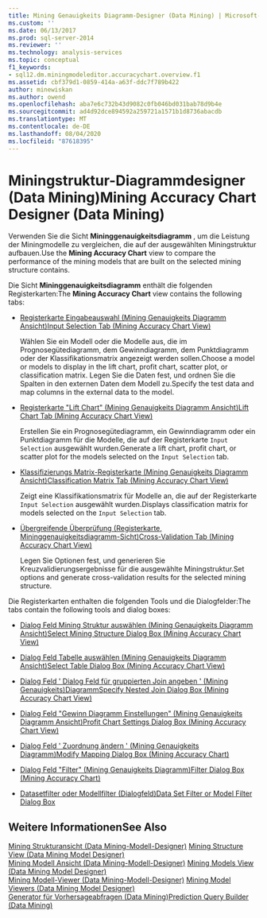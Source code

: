 ```yaml
---
title: Mining Genauigkeits Diagramm-Designer (Data Mining) | Microsoft-Dokumentation
ms.custom: ''
ms.date: 06/13/2017
ms.prod: sql-server-2014
ms.reviewer: ''
ms.technology: analysis-services
ms.topic: conceptual
f1_keywords:
- sql12.dm.miningmodeleditor.accuracychart.overview.f1
ms.assetid: cbf379d1-0859-414a-a63f-ddc7f789b422
author: minewiskan
ms.author: owend
ms.openlocfilehash: aba7e6c732b43d9082c0fb046bd031bab78d9b4e
ms.sourcegitcommit: ad4d92dce894592a259721a1571b1d8736abacdb
ms.translationtype: MT
ms.contentlocale: de-DE
ms.lasthandoff: 08/04/2020
ms.locfileid: "87618395"
---
```

# <a name="mining-accuracy-chart-designer-data-mining"></a><span data-ttu-id="56a3a-102">Miningstruktur-Diagrammdesigner (Data Mining)</span><span class="sxs-lookup"><span data-stu-id="56a3a-102">Mining Accuracy Chart Designer (Data Mining)</span></span>
  <span data-ttu-id="56a3a-103">Verwenden Sie die Sicht **Mininggenauigkeitsdiagramm** , um die Leistung der Miningmodelle zu vergleichen, die auf der ausgewählten Miningstruktur aufbauen.</span><span class="sxs-lookup"><span data-stu-id="56a3a-103">Use the **Mining Accuracy Chart** view to compare the performance of the mining models that are built on the selected mining structure contains.</span></span>  
  
 <span data-ttu-id="56a3a-104">Die Sicht **Mininggenauigkeitsdiagramm** enthält die folgenden Registerkarten:</span><span class="sxs-lookup"><span data-stu-id="56a3a-104">The **Mining Accuracy Chart** view contains the following tabs:</span></span>  
  
-   [<span data-ttu-id="56a3a-105">Registerkarte Eingabeauswahl &#40;Mining Genauigkeits Diagramm Ansicht&#41;</span><span class="sxs-lookup"><span data-stu-id="56a3a-105">Input Selection Tab &#40;Mining Accuracy Chart View&#41;</span></span>](input-selection-tab-mining-accuracy-chart-view.md)  
  
     <span data-ttu-id="56a3a-106">Wählen Sie ein Modell oder die Modelle aus, die im Prognosegütediagramm, dem Gewinndiagramm, dem Punktdiagramm oder der Klassifikationsmatrix angezeigt werden sollen.</span><span class="sxs-lookup"><span data-stu-id="56a3a-106">Choose a model or models to display in the lift chart, profit chart, scatter plot, or classification matrix.</span></span> <span data-ttu-id="56a3a-107">Legen Sie die Daten fest, und ordnen Sie die Spalten in den externen Daten dem Modell zu.</span><span class="sxs-lookup"><span data-stu-id="56a3a-107">Specify the test data and map columns in the external data to the model.</span></span>  
  
-   [<span data-ttu-id="56a3a-108">Registerkarte "Lift Chart" &#40;Mining Genauigkeits Diagramm Ansicht&#41;</span><span class="sxs-lookup"><span data-stu-id="56a3a-108">Lift Chart Tab &#40;Mining Accuracy Chart View&#41;</span></span>](lift-chart-tab-mining-accuracy-chart-view.md)  
  
     <span data-ttu-id="56a3a-109">Erstellen Sie ein Prognosegütediagramm, ein Gewinndiagramm oder ein Punktdiagramm für die Modelle, die auf der Registerkarte `Input Selection` ausgewählt wurden.</span><span class="sxs-lookup"><span data-stu-id="56a3a-109">Generate a lift chart, profit chart, or scatter plot for the models selected on the `Input Selection` tab.</span></span>  
  
-   [<span data-ttu-id="56a3a-110">Klassifizierungs Matrix-Registerkarte &#40;Mining Genauigkeits Diagramm Ansicht&#41;</span><span class="sxs-lookup"><span data-stu-id="56a3a-110">Classification Matrix Tab &#40;Mining Accuracy Chart View&#41;</span></span>](classification-matrix-tab-mining-accuracy-chart-view.md)  
  
     <span data-ttu-id="56a3a-111">Zeigt eine Klassifikationsmatrix für Modelle an, die auf der Registerkarte `Input Selection` ausgewählt wurden.</span><span class="sxs-lookup"><span data-stu-id="56a3a-111">Displays classification matrix for models selected on the `Input Selection` tab.</span></span>  
  
-   [<span data-ttu-id="56a3a-112">Übergreifende Überprüfung &#40;Registerkarte, Mininggenauigkeitsdiagramm-Sicht&#41;</span><span class="sxs-lookup"><span data-stu-id="56a3a-112">Cross-Validation Tab &#40;Mining Accuracy Chart View&#41;</span></span>](cross-validation-tab-mining-accuracy-chart-view.md)  
  
     <span data-ttu-id="56a3a-113">Legen Sie Optionen fest, und generieren Sie Kreuzvalidierungsergebnisse für die ausgewählte Miningstruktur.</span><span class="sxs-lookup"><span data-stu-id="56a3a-113">Set options and generate cross-validation results for the selected mining structure.</span></span>  
  
 <span data-ttu-id="56a3a-114">Die Registerkarten enthalten die folgenden Tools und die Dialogfelder:</span><span class="sxs-lookup"><span data-stu-id="56a3a-114">The tabs contain the following tools and dialog boxes:</span></span>  
  
-   [<span data-ttu-id="56a3a-115">Dialog Feld Mining Struktur auswählen &#40;Mining Genauigkeits Diagramm Ansicht&#41;</span><span class="sxs-lookup"><span data-stu-id="56a3a-115">Select Mining Structure Dialog Box &#40;Mining Accuracy Chart View&#41;</span></span>](select-mining-structure-dialog-box-mining-accuracy-chart-view.md)  
  
-   [<span data-ttu-id="56a3a-116">Dialog Feld Tabelle auswählen &#40;Mining Genauigkeits Diagramm Ansicht&#41;</span><span class="sxs-lookup"><span data-stu-id="56a3a-116">Select Table Dialog Box &#40;Mining Accuracy Chart View&#41;</span></span>](select-table-dialog-box-mining-accuracy-chart-view.md)  
  
-   [<span data-ttu-id="56a3a-117">Dialog Feld ' Dialog Feld für gruppierten Join angeben ' &#40;Mining Genauigkeits&#41;Diagramm</span><span class="sxs-lookup"><span data-stu-id="56a3a-117">Specify Nested Join Dialog Box &#40;Mining Accuracy Chart View&#41;</span></span>](specify-nested-join-dialog-box-mining-accuracy-chart-view.md)  
  
-   [<span data-ttu-id="56a3a-118">Dialog Feld "Gewinn Diagramm Einstellungen" &#40;Mining Genauigkeits Diagramm Ansicht&#41;</span><span class="sxs-lookup"><span data-stu-id="56a3a-118">Profit Chart Settings Dialog Box &#40;Mining Accuracy Chart View&#41;</span></span>](profit-chart-settings-dialog-box-mining-accuracy-chart-view.md)  
  
-   [<span data-ttu-id="56a3a-119">Dialog Feld ' Zuordnung ändern ' &#40;Mining Genauigkeits Diagramm&#41;</span><span class="sxs-lookup"><span data-stu-id="56a3a-119">Modify Mapping Dialog Box &#40;Mining Accuracy Chart&#41;</span></span>](modify-mapping-dialog-box-mining-accuracy-chart.md)  
  
-   [<span data-ttu-id="56a3a-120">Dialog Feld "Filter" &#40;Mining Genauigkeits Diagramm&#41;</span><span class="sxs-lookup"><span data-stu-id="56a3a-120">Filter Dialog Box &#40;Mining Accuracy Chart&#41;</span></span>](filter-dialog-box-mining-accuracy-chart.md)  
  
-   [<span data-ttu-id="56a3a-121">Datasetfilter oder Modellfilter (Dialogfeld)</span><span class="sxs-lookup"><span data-stu-id="56a3a-121">Data Set Filter or Model Filter Dialog Box</span></span>](data-set-filter-or-model-filter-dialog-box.md)  
  
## <a name="see-also"></a><span data-ttu-id="56a3a-122">Weitere Informationen</span><span class="sxs-lookup"><span data-stu-id="56a3a-122">See Also</span></span>  
 <span data-ttu-id="56a3a-123">[Mining Strukturansicht &#40;Data Mining-Modell-Designer&#41;](mining-structure-view-data-mining-model-designer.md) </span><span class="sxs-lookup"><span data-stu-id="56a3a-123">[Mining Structure View &#40;Data Mining Model Designer&#41;](mining-structure-view-data-mining-model-designer.md) </span></span>  
 <span data-ttu-id="56a3a-124">[Mining Modell Ansicht &#40;Data Mining-Modell-Designer&#41;](mining-models-view-data-mining-model-designer.md) </span><span class="sxs-lookup"><span data-stu-id="56a3a-124">[Mining Models View &#40;Data Mining Model Designer&#41;](mining-models-view-data-mining-model-designer.md) </span></span>  
 <span data-ttu-id="56a3a-125">[Mining Modell-Viewer &#40;Data Mining-Modell-Designer&#41;](mining-model-viewers-data-mining-model-designer.md) </span><span class="sxs-lookup"><span data-stu-id="56a3a-125">[Mining Model Viewers &#40;Data Mining Model Designer&#41;](mining-model-viewers-data-mining-model-designer.md) </span></span>  
 [<span data-ttu-id="56a3a-126">Generator für Vorhersageabfragen &#40;Data Mining&#41;</span><span class="sxs-lookup"><span data-stu-id="56a3a-126">Prediction Query Builder &#40;Data Mining&#41;</span></span>](prediction-query-builder-data-mining.md)  
  
  
